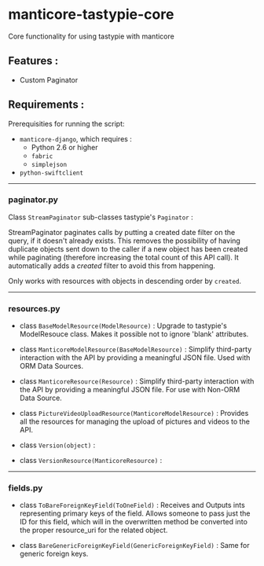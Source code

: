manticore-tastypie-core
=======================

Core functionality for using tastypie with manticore


Features :
----------

*   Custom Paginator



Requirements :
--------------

Prerequisities for running the script:


* `manticore-django`, which requires :
    * Python 2.6 or higher
    * `fabric`
    * `simplejson`
* `python-swiftclient`

----

### paginator.py

Class `StreamPaginator` sub-classes tastypie's `Paginator` :

StreamPaginator paginates calls by putting a created date filter on the query, if it doesn't already exists.
This removes the possibility of having duplicate objects sent down to the caller if a new object has been created
while paginating (therefore increasing the total count of this API call). 
It automatically adds a *created* filter to avoid this from happening.

Only works with resources with objects in descending order by `created`.

---

###  resources.py

- class `BaseModelResource(ModelResource)` : 
Upgrade to tastypie's ModelResouce class. Makes it possible not to ignore 'blank' attributes.


- class `ManticoreModelResource(BaseModelResource)` :
Simplify third-party interaction with the API by providing a meaningful JSON file.
Used with ORM Data Sources.

- class `ManticoreResource(Resource)` :
Simplify third-party interaction with the API by providing a meaningful JSON file.
For use with Non-ORM Data Source.

- class `PictureVideoUploadResource(ManticoreModelResource)` :
Provides all the resources for managing the upload of pictures and videos to the API.

- class `Version(object)` :

- class `VersionResource(ManticoreResource)` :

---

###  fields.py

- class `ToBareForeignKeyField(ToOneField)` :
Receives and Outputs ints representing primary keys of the field. Allows someone to pass just the ID for
    this field, which will in the overwritten method be converted into the proper resource_uri for the related object.


- class `BareGenericForeignKeyField(GenericForeignKeyField)` :
Same for generic foreign keys.